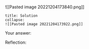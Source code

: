 
![[Pasted image 20221204173840.png]]

```ad-note
title: Solution
collapse:
![[Pasted image 20221204173922.png]]

```

Your answer:

Reflection:
